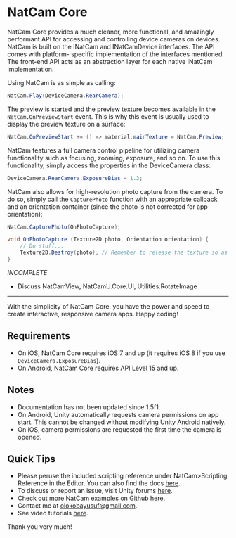 # NatCam Core
NatCam Core provides a much cleaner, more functional, and amazingly performant API for accessing and controlling 
device cameras on devices. NatCam is built on the INatCam and INatCamDevice interfaces. The API comes with platform-
specific implementation of the interfaces mentioned. The front-end API acts as an abstraction layer for each 
native INatCam implementation.

Using NatCam is as simple as calling:
```csharp
NatCam.Play(DeviceCamera.RearCamera);
```
The preview is started and the preview texture becomes available in the `NatCam.OnPreviewStart` event. This is why 
this event is usually used to display the preview texture on a surface:
```csharp
NatCam.OnPreviewStart += () => material.mainTexture = NatCam.Preview;
```

NatCam features a full camera control pipeline for utilizing camera functionality such as focusing, zooming, exposure, 
and so on. To use this functionality, simply access the properties in the DeviceCamera class:
```csharp
DeviceCamera.RearCamera.ExposureBias = 1.3;
```

NatCam also allows for high-resolution photo capture from the camera. To do so, simply call the `CapturePhoto` function 
with an appropriate callback and an orientation container (since the photo is not corrected for app orientation):
```csharp
NatCam.CapturePhoto(OnPhotoCapture);

void OnPhotoCapture (Texture2D photo, Orientation orientation) {
    // Do stuff...
    Texture2D.Destroy(photo); // Remember to release the texture so as to avoid memory leak
}
```

*INCOMPLETE* 
- Discuss NatCamView, NatCamU.Core.UI, Utilities.RotateImage

___

With the simplicity of NatCam Core, you have the power and speed to create interactive, responsive camera apps. Happy coding!

## Requirements
- On iOS, NatCam Core requires iOS 7 and up (it requires iOS 8 if you use `DeviceCamera.ExposureBias`).
- On Android, NatCam Core requires API Level 15 and up.

## Notes
- Documentation has not been updated since 1.5f1.
- On Android, Unity automatically requests camera permissions on app start. This cannot be changed without modifying Unity Android natively.
- On iOS, camera permissions are requested the first time the camera is opened.

## Quick Tips
- Please peruse the included scripting reference under NatCam>Scripting Reference in the Editor. You can also find the docs [here](http://docs.natcam.io).
- To discuss or report an issue, visit Unity forums [here](http://forum.unity3d.com/threads/natcam-device-camera-api.374690/).
- Check out more NatCam examples on Github [here](https://github.com/olokobayusuf?tab=repositories).
- Contact me at [olokobayusuf@gmail.com](mailto:olokobayusuf@gmail.com).
- See video tutorials [here](https://www.youtube.com/watch?v=6thfRz9vkyM&list=PL993yBWYjPgCiIkUlM3DJhOdcXNm9IVXh).

Thank you very much!